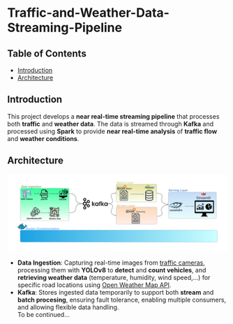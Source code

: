 # Traffic-and-Weather-Data-Streaming-Pipeline
## Table of Contents
- [Introduction](#Introduction)
- [Architecture](#Architecture)
## Introduction
This project develops a **near real-time streaming pipeline** that processes both **traffic** and **weather data**. The data is streamed through **Kafka** and processed using **Spark** to provide **near real-time analysis** of **traffic flow** and **weather conditions**.
## Architecture
![architecture](https://github.com/mjngxwnj/Traffic-and-Weather-Data-Streaming-Pipeline/blob/main/images/Architecture.png)  
- **Data Ingestion**: Capturing real-time images from [traffic cameras](https://giaothong.hochiminhcity.gov.vn/Map.aspx), processing them with **YOLOv8** to **detect** and **count vehicles**, and **retrieving weather data** (temperature, humidity, wind speed,...) for specific road locations using [Open Weather Map API](https://openweathermap.org/api).
- **Kafka**: Stores ingested data temporarily to support both **stream** and **batch procesing**, ensuring fault tolerance, enabling multiple consumers, and allowing flexible data handling.  
To be continued...
